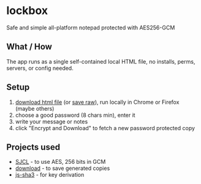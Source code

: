 # lockbox
Safe and simple all-platform notepad protected with AES256-GCM


## What / How
The app runs as a single self-contained local HTML file, no installs, perms, servers, or config needed.

## Setup

1. [download html file](http://pagedemos.com/lockbox_demo/download) (or [save raw](https://raw.githubusercontent.com/rndme/lockbox/master/create-lockbox.html)), run locally in Chrome or Firefox (maybe others)
2. choose a good password (8 chars min), enter it
3. write your message or notes
4. click "Encrypt and Download" to fetch a new password protected copy 

## Projects used

* [SJCL](https://github.com/bitwiseshiftleft/sjcl) - to use AES, 256 bits in GCM
* [download](https://github.com/rndme/download) - to save generated copies
* [js-sha3](https://github.com/emn178/js-sha3) - for key derivation
